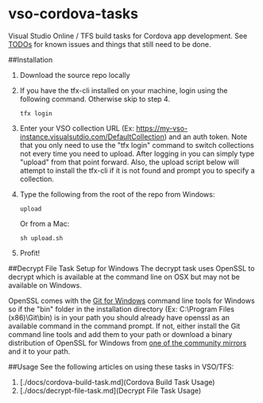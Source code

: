 # vso-cordova-tasks
Visual Studio Online / TFS build tasks for Cordova app development.  See [TODOs](./docs/TODO.md) for known issues and things that still need to be done.

##Installation

1. Download the source repo locally 

2. If you have the tfx-cli installed on your machine, login using the following command. Otherwise skip to step 4.

	~~~~~~~~~~~~~~~~~~~~~~~~~~~~~~~~~~
	tfx login
	~~~~~~~~~~~~~~~~~~~~~~~~~~~~~~~~~~

3. Enter your VSO collection URL (Ex: https://my-vso-instance.visualsutdio.com/DefaultCollection) and an auth token. Note that you only need to use the "tfx login" command to switch collections not every time you need to upload. After logging in you can simply type "upload" from that point forward. Also, the upload script below will attempt to install the tfx-cli if it is not found and prompt you to specify a collection.

4. Type the following from the root of the repo from Windows:

	~~~~~~~~~~~~~~~~~~~~~~~~~~~~~~~~~~
	upload
	~~~~~~~~~~~~~~~~~~~~~~~~~~~~~~~~~~

	Or from a Mac:

	~~~~~~~~~~~~~~~~~~~~~~~~~~~~~~~~~~
	sh upload.sh
	~~~~~~~~~~~~~~~~~~~~~~~~~~~~~~~~~~

5. Profit!

##Decrypt File Task Setup for Windows
The decrypt task uses OpenSSL to decrypt which is available at the command line on OSX but may not be available on Windows. 

OpenSSL comes with the [Git for Windows](https://git-for-windows.github.io/) command line tools for Windows so if the "bin" folder in the installation directory (Ex: C:\Program Files (x86)\Git\bin) is in your path you should already have openssl as an available command in the command prompt.  If not, either install the Git command line tools and add them to your path or download a binary distribution of OpenSSL for Windows from [one of the community mirrors](http://go.microsoft.com/fwlink/?LinkID=627128) and it to your path.

##Usage
See the following articles on using these tasks in VSO/TFS:

1. [./docs/cordova-build-task.md](Cordova Build Task Usage)
2. [./docs/decrypt-file-task.md](Decrypt File Task Usage)
